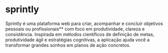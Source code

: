 # sprintly
Sprintly é uma plataforma web para criar, acompanhar e concluir objetivos pessoais ou profissionais** com foco em produtividade, clareza e consistência. Inspirada em métodos científicos de definição de metas, produtividade ágil e estratégias cognitivas, a aplicação ajuda você a transformar grandes sonhos em planos de ação concretos.
